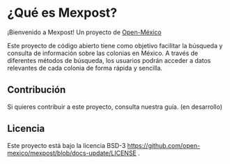 # ¿Qué es Mexpost?

¡Bienvenido a Mexpost! Un proyecto de [Open-México](https://github.com/open-mexico/)

Este proyecto de código abierto tiene como objetivo facilitar la búsqueda y consulta de información sobre las colonias en México. A través de diferentes métodos de búsqueda, los usuarios podrán acceder a datos relevantes de cada colonia de forma rápida y sencilla.

## Contribución

Si quieres contribuir a este proyecto, consulta nuestra guía. (en desarrollo)

## Licencia

Este proyecto está bajo la licencia BSD-3 https://github.com/open-mexico/mexpost/blob/docs-update/LICENSE .
